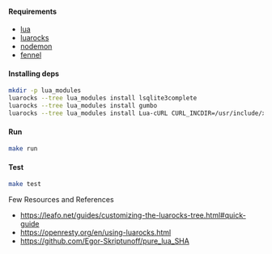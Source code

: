 #### Requirements
* [lua](https://www.lua.org)
* [luarocks](https://luarocks.org)
* [nodemon](https://www.npmjs.com/package//nodemon)
* [fennel](https://fennel-lang.org)

#### Installing deps
```bash
mkdir -p lua_modules
luarocks --tree lua_modules install lsqlite3complete
luarocks --tree lua_modules install gumbo
luarocks --tree lua_modules install Lua-cURL CURL_INCDIR=/usr/include/x86_64-linux-gnu/
```

#### Run
```bash
make run
```

#### Test
```bash
make test
```

Few Resources and References

* https://leafo.net/guides/customizing-the-luarocks-tree.html#quick-guide
* https://openresty.org/en/using-luarocks.html
* https://github.com/Egor-Skriptunoff/pure_lua_SHA
